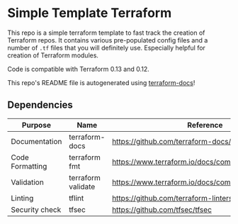 # Simple Template Terraform

This repo is a simple terraform template to fast track the creation of Terraform repos.
It contains various pre-populated config files and a number of `.tf` files that you will definitely use.
Especially helpful for creation of Terraform modules.

Code is compatible with Terraform 0.13 and 0.12.

This repo's README file is autogenerated using [terraform-docs](https://github.com/terraform-docs/terraform-docs)!

## Dependencies

| Purpose | Name | Reference |
|---|---|---|
| Documentation | terraform-docs | https://github.com/terraform-docs/terraform-docs |
| Code Formatting | terraform fmt | https://www.terraform.io/docs/commands/fmt.html |
| Validation | terraform validate | https://www.terraform.io/docs/commands/validate.html |
| Linting | tflint | https://github.com/terraform-linters/tflint |
| Security check | tfsec | https://github.com/tfsec/tfsec |
